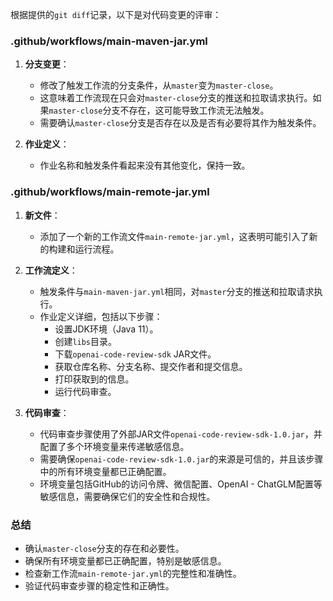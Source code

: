 根据提供的`git diff`记录，以下是对代码变更的评审：

### .github/workflows/main-maven-jar.yml
1. **分支变更**：
   - 修改了触发工作流的分支条件，从`master`变为`master-close`。
   - 这意味着工作流现在只会对`master-close`分支的推送和拉取请求执行。如果`master-close`分支不存在，这可能导致工作流无法触发。
   - 需要确认`master-close`分支是否存在以及是否有必要将其作为触发条件。

2. **作业定义**：
   - 作业名称和触发条件看起来没有其他变化，保持一致。

### .github/workflows/main-remote-jar.yml
1. **新文件**：
   - 添加了一个新的工作流文件`main-remote-jar.yml`，这表明可能引入了新的构建和运行流程。

2. **工作流定义**：
   - 触发条件与`main-maven-jar.yml`相同，对`master`分支的推送和拉取请求执行。
   - 作业定义详细，包括以下步骤：
     - 设置JDK环境（Java 11）。
     - 创建`libs`目录。
     - 下载`openai-code-review-sdk` JAR文件。
     - 获取仓库名称、分支名称、提交作者和提交信息。
     - 打印获取到的信息。
     - 运行代码审查。

3. **代码审查**：
   - 代码审查步骤使用了外部JAR文件`openai-code-review-sdk-1.0.jar`，并配置了多个环境变量来传递敏感信息。
   - 需要确保`openai-code-review-sdk-1.0.jar`的来源是可信的，并且该步骤中的所有环境变量都已正确配置。
   - 环境变量包括GitHub的访问令牌、微信配置、OpenAI - ChatGLM配置等敏感信息，需要确保它们的安全性和合规性。

### 总结
- 确认`master-close`分支的存在和必要性。
- 确保所有环境变量都已正确配置，特别是敏感信息。
- 检查新工作流`main-remote-jar.yml`的完整性和准确性。
- 验证代码审查步骤的稳定性和正确性。